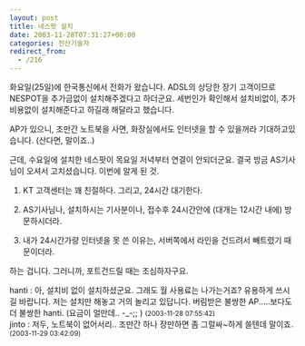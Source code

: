 ```yaml
---
layout: post
title: 네스팟 설치
date: 2003-11-28T07:31:27+00:00
categories: 전산기술자
redirect_from:
  - /216
---
```


화요일(25일)에 한국통신에서 전화가 왔습니다. ADSL의 상당한 장기 고객이므로 NESPOT을 추가금없이 설치해주겠다고 하더군요. 세번인가 확인해서 설치비없이, 추가비용없이 설치해준다고 하길래 해달라고 했습니다.

AP가 있으니, 조만간 노트북을 사면, 화장실에서도 인터넷을 할 수 있을꺼라 기대하고있습니다. (산다면, 말이죠..)

근데, 수요일에 설치한 네스팟이 목요일 저녁부터 연결이 안되더군요. 결국 방금 AS기사님이 오셔서 고치셨습니다. 이번에 알게 된 것.

1. KT 고객센터는 꽤 친절하다. 그리고, 24시간 대기한다.

2. AS기사님나, 설치하시는 기사분이나, 접수후 24시간안에 (대개는 12시간 내에) 방문하시더라.

3. 내가 24시간가량 인터넷을 못 쓴 이유는, 서버쪽에서 라인을 건드려서 빼트렸기 때문이더라.

하는 겁니다. 그러니까, 포트건드릴 때는 조심하자구요.
<div id=comments>
<div class=comment>
<!--- cmt:472 --->
<!--- mail: --->
<!--- parent:0 --->
hanti : 
아, 설치비 없이 설치하셨군요. 그래도 월 사용료는 나가는거죠? 유용하게 쓰시길 바랍니다. 저는 설치만 해놓고 거의 놀리고 있답니다. 버림받은 불쌍한 AP.....보다도 더 불쌍한 hanti. (요금이 얼만데.. -_-;; )
 <small>(2003-11-28 07:55:42)</small>
</div>
<div class=comment>
<!--- cmt:473 --->
<!--- mail: --->
<!--- parent:0 --->
jinto : 
저두, 노트북이 없어서리.. 조만간 하나 장만하면 좀 그럴싸~하게 쓸텐데 말이죠.
 <small>(2003-11-29 03:42:09)</small>
</div>
</div>
